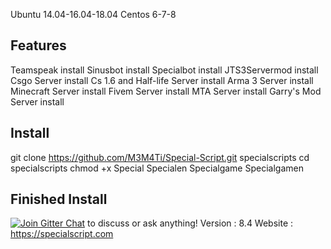 Ubuntu 14.04-16.04-18.04
Centos 6-7-8
## Features
Teamspeak install
Sinusbot install
Specialbot install
JTS3Servermod install
Csgo Server install
Cs 1.6 and Half-life Server install
Arma 3 Server install
Minecraft Server install
Fivem Server install
MTA Server install
Garry's Mod Server install
## Install
git clone https://github.com/M3M4Ti/Special-Script.git specialscripts
cd specialscripts
chmod +x Special Specialen Specialgame Specialgamen
## Finished Install
[![Join Gitter Chat](https://badges.gitter.im/Join%20Chat.svg)](https://gitter.im/SpecialScript/community?utm_source=share-link&utm_medium=link&utm_campaign=share-link) to discuss or ask anything!
Version : 8.4
Website : https://specialscript.com
